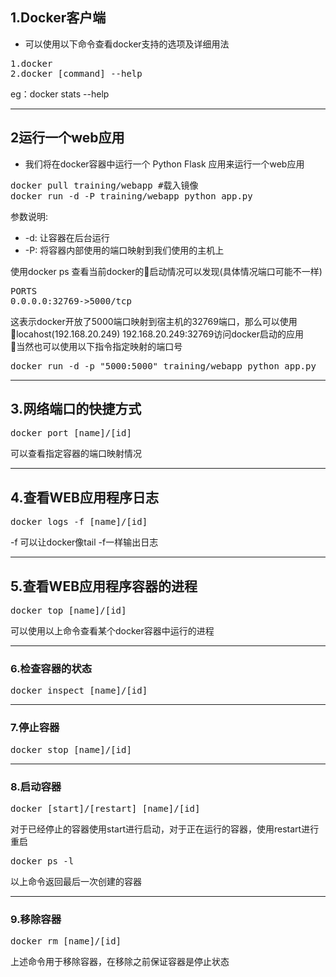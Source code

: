 ## 1.Docker客户端  
* 可以使用以下命令查看docker支持的选项及详细用法  
<pre>
1.docker
2.docker [command] --help
</pre>
eg：docker stats --help  

---
## 2运行一个web应用 
* 我们将在docker容器中运行一个 Python Flask 应用来运行一个web应用
<pre>
docker pull training/webapp #载入镜像
docker run -d -P training/webapp python app.py
</pre>
参数说明:  
* -d: 让容器在后台运行
* -P: 将容器内部使用的端口映射到我们使用的主机上 

使用docker ps 查看当前docker的启动情况可以发现(具体情况端口可能不一样)
<pre>
PORTS
0.0.0.0:32769->5000/tcp
</pre>
这表示docker开放了5000端口映射到宿主机的32769端口，那么可以使用 locahost(192.168.20.249) 192.168.20.249:32769访问docker启动的应用  
当然也可以使用以下指令指定映射的端口号
<pre>
docker run -d -p "5000:5000" training/webapp python app.py
</pre>

---
## 3.网络端口的快捷方式 
<pre>
docker port [name]/[id]
</pre>
可以查看指定容器的端口映射情况  

---
## 4.查看WEB应用程序日志 
<pre>
docker logs -f [name]/[id]
</pre>
-f 可以让docker像tail -f一样输出日志

---
## 5.查看WEB应用程序容器的进程 
<pre>
docker top [name]/[id]
</pre>
可以使用以上命令查看某个docker容器中运行的进程  

---
### 6.检查容器的状态
<pre>
docker inspect [name]/[id]
</pre>

---
### 7.停止容器
<pre>
docker stop [name]/[id]
</pre>

---
### 8.启动容器
<pre>
docker [start]/[restart] [name]/[id]
</pre>
对于已经停止的容器使用start进行启动，对于正在运行的容器，使用restart进行重启 
<pre>
docker ps -l
</pre>
以上命令返回最后一次创建的容器  

---
### 9.移除容器  
<pre>
docker rm [name]/[id]
</pre>
上述命令用于移除容器，在移除之前保证容器是停止状态